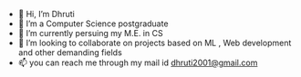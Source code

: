 - 👋 Hi, I’m Dhruti
- 👀 I’m a Computer Science postgraduate 
- 🌱 I’m currently persuing my M.E. in CS 
- 💞️ I’m looking to collaborate on projects based on ML , Web development and other demanding fields
- 📫 you can reach me through my mail id dhruti2001@gmail.com

<!---
dhruti0/dhruti0 is a ✨ special ✨ repository because its `README.md` (this file) appears on your GitHub profile.
You can click the Preview link to take a look at your changes.
--->
